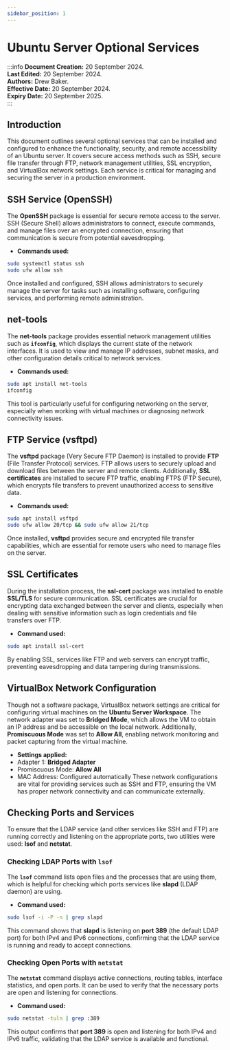 ```yaml
---
sidebar_position: 1
---
```


# Ubuntu Server Optional Services

:::info
**Document Creation:** 20 September 2024.  
**Last Edited:** 20 September 2024.  
**Authors:** Drew Baker.  
**Effective Date:** 20 September 2024.  
**Expiry Date:** 20 September 2025.  
:::

## Introduction
This document outlines several optional services that can be installed and configured to enhance the functionality, security, and remote accessibility of an Ubuntu server. It covers secure access methods such as SSH, secure file transfer through FTP, network management utilities, SSL encryption, and VirtualBox network settings. Each service is critical for managing and securing the server in a production environment.

## SSH Service (OpenSSH)
The **OpenSSH** package is essential for secure remote access to the server. SSH (Secure Shell) allows administrators to connect, execute commands, and manage files over an encrypted connection, ensuring that communication is secure from potential eavesdropping.

- **Commands used:**
```bash
sudo systemctl status ssh
sudo ufw allow ssh
```
Once installed and configured, SSH allows administrators to securely manage the server for tasks such as installing software, configuring services, and performing remote administration.

## net-tools
The **net-tools** package provides essential network management utilities such as **`ifconfig`**, which displays the current state of the network interfaces. It is used to view and manage IP addresses, subnet masks, and other configuration details critical to network services.
- **Commands used:**
```bash
sudo apt install net-tools
ifconfig
```
This tool is particularly useful for configuring networking on the server, especially when working with virtual machines or diagnosing network connectivity issues.

## FTP Service (vsftpd)
The **vsftpd** package (Very Secure FTP Daemon) is installed to provide **FTP** (File Transfer Protocol) services. FTP allows users to securely upload and download files between the server and remote clients. Additionally, **SSL certificates** are installed to secure FTP traffic, enabling FTPS (FTP Secure), which encrypts file transfers to prevent unauthorized access to sensitive data.

- **Commands used:**
```bash
sudo apt install vsftpd
sudo ufw allow 20/tcp && sudo ufw allow 21/tcp
```
Once installed, **vsftpd** provides secure and encrypted file transfer capabilities, which are essential for remote users who need to manage files on the server.

## SSL Certificates
During the installation process, the **ssl-cert** package was installed to enable **SSL/TLS** for secure communication. SSL certificates are crucial for encrypting data exchanged between the server and clients, especially when dealing with sensitive information such as login credentials and file transfers over FTP.

- **Command used:**
```bash
sudo apt install ssl-cert
```
By enabling SSL, services like FTP and web servers can encrypt traffic, preventing eavesdropping and data tampering during transmissions.

## VirtualBox Network Configuration
Though not a software package, VirtualBox network settings are critical for configuring virtual machines on the **Ubuntu Server Workspace**. The network adapter was set to **Bridged Mode**, which allows the VM to obtain an IP address and be accessible on the local network. Additionally, **Promiscuous Mode** was set to **Allow All**, enabling network monitoring and packet capturing from the virtual machine.
- **Settings applied:**
- Adapter 1: **Bridged Adapter**
- Promiscuous Mode: **Allow All**
- MAC Address: Configured automatically
These network configurations are vital for providing services such as SSH and FTP, ensuring the VM has proper network connectivity and can communicate externally.

## Checking Ports and Services
To ensure that the LDAP service (and other services like SSH and FTP) are running correctly and listening on the appropriate ports, two utilities were used: **lsof** and **netstat**.

### Checking LDAP Ports with `lsof`
The **`lsof`** command lists open files and the processes that are using them, which is helpful for checking which ports services like **slapd** (LDAP daemon) are using.

- **Command used:**
```bash
sudo lsof -i -P -n | grep slapd
```
This command shows that **slapd** is listening on **port 389** (the default LDAP port) for both IPv4 and IPv6 connections, confirming that the LDAP service is running and ready to accept connections.

### Checking Open Ports with `netstat`
The **`netstat`** command displays active connections, routing tables, interface statistics, and open ports. It can be used to verify that the necessary ports are open and listening for connections.
- **Command used:**

```bash
sudo netstat -tuln | grep :389
```
This output confirms that **port 389** is open and listening for both IPv4 and IPv6 traffic, validating that the LDAP service is available and functional.